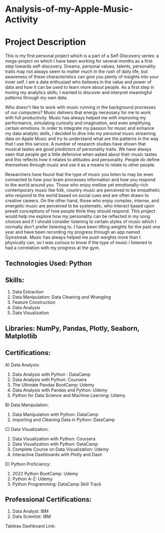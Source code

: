 # Analysis-of-my-Apple-Music-Activity

# Project Description
This is my first personal project which is a part of a Self-Discovery series: a mega-project on which I have been working for several months as a first step towards self-discovery. Dreams, personal values, talents, personality traits may not always seem to matter much in the rush of daily life, but awareness of these characteristics can give you plenty of insights into your inner self. I am a data enthusiast who believes in the value and power of data and how it can be used to learn more about people. As a first step in honing my analytics skills, I wanted to discover and interpret meaningful patterns through my own data. 

Who doesn't like to work with music running in the background processes of our computers? Music delivers that energy necessary for me to work with full productivity. Music has always helped me with improving my performance, simulating curiosity and imagination, and even amplifying certain emotions. In order to integrate my passion for music and enhance my data analytic skills, I decided to dive into my personal music streaming data on Apple Music and try to understand what are the patterns in the way that I use this service. A number of research studies have shown that musical tastes are good predictors of personality traits. We have always seen that people get a little defensive when asked about their music tastes and this reflects how it relates to attitudes and personality. People do define themselves through music and use it as a means to relate to other people. 

Researchers have found that the type of music you listen to may be even connected to how your brain processes information and how you respond to the world around you. Those who enjoy mellow yet emotionally-rich contemporary music like folk, country music are perceived to be empathetic who respond to the world based on social cues and are often drawn to creative careers. On the other hand, those who enjoy complex, intense, and energetic music are perceived to be systematic, who interact based upon preset conceptions of how people think they should respond. This project would help me explore how my personality can be reflected in my song choices and if I should consider listening to certain styles of music which I normally don't prefer listening to. I have been lifting weights for the past one year and have been recording my progress through an app named Gymstreak. Music has always helped me push weights more than I physically can, so I was curious to know if the type of music I listened to had a correlation with my progress at the gym.

## Technologies Used: Python

## Skills: 
1. Data Extraction
2. Data Manipulation: Data Cleaning and Wrangling 
3. Feature Construction
4. Data Analysis
5. Data Visualization

## Libraries: NumPy, Pandas, Plotly, Seaborn, Matplotlib

## Certifications:

A) Data Analysis:

1. Data Analysis with Python : DataCamp
2. Data Analysis with Python: Coursera
3. The Ultimate Pandas BootCamp: Udemy
4. Data Analysis with Pandas and Python: Udemy
5. Python for Data Science and Machine Learning: Udemy

B) Data Manipulation:

1. Data Manipulation with Python: DataCamp
2. Importing and Cleaning Data in Python: DataCamp

C) Data Visualization:

1. Data Visualization with Python: Coursera
2. Data Visualization with Python: DataCamp
3. Complete Course on Data Visualization: Udemy
4. Interactive Dashboards with Plotly and Dash

D) Python Proficiency:

1. 2022 Python BootCamp: Udemy
2. Python A-Z: Udemy
3. Python Programming: DataCamp Skill Track

## Professional Certifications:
1. Data Analyst: IBM
2. Data Scientist: IBM


Tableau Dashboard Link:

